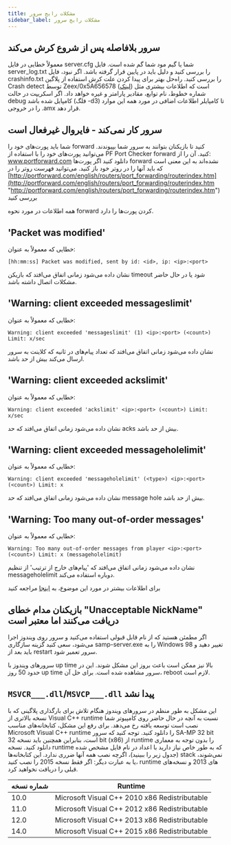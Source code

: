 ```yaml
---
title: مشکلات رایج سرور
sidebar_label: مشکلات رایج سرور
---
```


## سرور بلافاصله پس از شروع کرش می‌کند

معمولاً خطایی در فایل server.cfg شما یا گیم مود شما گم شده است. فایل server_log.txt را بررسی کنید و دلیل باید در پایین قرار گرفته باشد. اگر نبود، فایل crashinfo.txt را بررسی کنید. راه‌حل بهتر برای پیدا کردن علت کرش استفاده از پلاگین Crash detect توسط Zeex/0x5A656578 ([لینک](https://github.com/Zeex/samp-plugin-crashdetect)) است که اطلاعات بیشتری مثل شماره خطوط، نام توابع، مقادیر پارامتر و غیره خواهد داد. اگر اسکریپت در حالت debug کامپایل شده باشد (فلگ -d3) تا کامپایلر اطلاعات اضافی در مورد همه این موارد را در خروجی .amx قرار دهد.

## سرور کار نمی‌کند - فایروال غیرفعال است

شما باید پورت‌های خود را forward کنید تا بازیکنان بتوانند به سرور شما بپیوندند. می‌توانید پورت‌های خود را با استفاده از PF Port Checker forward کنید. آن را از: www.portforward.com دانلود کنید اگر پورت‌ها forward نشده‌اند به این معنی است که باید آنها را در روتر خود باز کنید. می‌توانید فهرست روتر را در [http://portforward.com/english/routers/port_forwarding/routerindex.htm](http://portforward.com/english/routers/port_forwarding/routerindex.htm "http://portforward.com/english/routers/port_forwarding/routerindex.htm") بررسی کنید

همه اطلاعات در مورد نحوه forward کردن پورت‌ها را دارد.

## 'Packet was modified'

خطایی که معمولاً به عنوان:

```
[hh:mm:ss] Packet was modified, sent by id: <id>, ip: <ip>:<port>
```

نشان داده می‌شود زمانی اتفاق می‌افتد که بازیکن timeout شود یا در حال حاضر مشکلات اتصال داشته باشد.

## 'Warning: client exceeded messageslimit'

خطایی که معمولاً به عنوان:

```
Warning: client exceeded 'messageslimit' (1) <ip>:<port> (<count>) Limit: x/sec
```

نشان داده می‌شود زمانی اتفاق می‌افتد که تعداد پیام‌های در ثانیه که کلاینت به سرور ارسال می‌کند بیش از حد باشد.

## 'Warning: client exceeded ackslimit'

خطایی که معمولاً به عنوان:

```
Warning: client exceeded 'ackslimit' <ip>:<port> (<count>) Limit: x/sec
```

نشان داده می‌شود زمانی اتفاق می‌افتد که حد acks بیش از حد باشد.

## 'Warning: client exceeded messageholelimit'

خطایی که معمولاً به عنوان:

```
Warning: client exceeded 'messageholelimit' (<type>) <ip>:<port> (<count>) Limit: x
```

نشان داده می‌شود زمانی اتفاق می‌افتد که حد message hole بیش از حد باشد.

## 'Warning: Too many out-of-order messages'

خطایی که معمولاً به عنوان:

```
Warning: Too many out-of-order messages from player <ip>:<port> (<count>) Limit: x (messageholelimit)
```

نشان داده می‌شود زمانی اتفاق می‌افتد که 'پیام‌های خارج از ترتیب' از تنظیم messageholelimit دوباره استفاده می‌کند.

برای اطلاعات بیشتر در مورد این موضوع، به [اینجا](ControllingServer#RCON_Commands) مراجعه کنید

## بازیکنان مدام خطای "Unacceptable NickName" دریافت می‌کنند اما معتبر است

اگر مطمئن هستید که از نام قابل قبولی استفاده می‌کنید و سرور روی ویندوز اجرا می‌شود، سعی کنید گزینه سازگاری samp-server.exe را به Windows 98 تغییر دهید و باید بعد از restart سرور تعمیر شود.

سرورهای ویندوز با up time بالا نیز ممکن است باعث بروز این مشکل شوند. این در حدود 50 روز up time سرور مشاهده شده است. برای حل آن، reboot لازم است.

## `MSVCR___.dll`/`MSVCP___.dll` پیدا نشد

این مشکل به طور منظم در سرورهای ویندوز هنگام تلاش برای بارگذاری پلاگینی که با نسخه بالاتری از Visual C++ runtime نسبت به آنچه در حال حاضر روی کامپیوتر شما نصب است توسعه یافته رخ می‌دهد. برای رفع این مشکل، کتابخانه‌های مناسب Microsoft Visual C++ runtime را دانلود کنید. توجه کنید که سرور SA-MP 32 bit است، بنابراین همچنین باید نسخه 32 bit (x86) از runtime را بدون توجه به معماری دانلود کنید. نسخه runtime که به طور خاص نیاز دارید با اعداد در نام فایل مشخص شده (جدول زیر را ببینید)، اگرچه نصب همه آنها ضرری ندارد. این کتابخانه‌ها stack نمی‌شوند، یا به عبارت دیگر: اگر فقط نسخه 2015 را نصب کنید، runtime های 2013 و نسخه‌های قبلی را دریافت نخواهید کرد.

| شماره نسخه | Runtime                                       |
| -------------- | --------------------------------------------- |
| 10.0           | Microsoft Visual C++ 2010 x86 Redistributable |
| 11.0           | Microsoft Visual C++ 2012 x86 Redistributable |
| 12.0           | Microsoft Visual C++ 2013 x86 Redistributable |
| 14.0           | Microsoft Visual C++ 2015 x86 Redistributable |